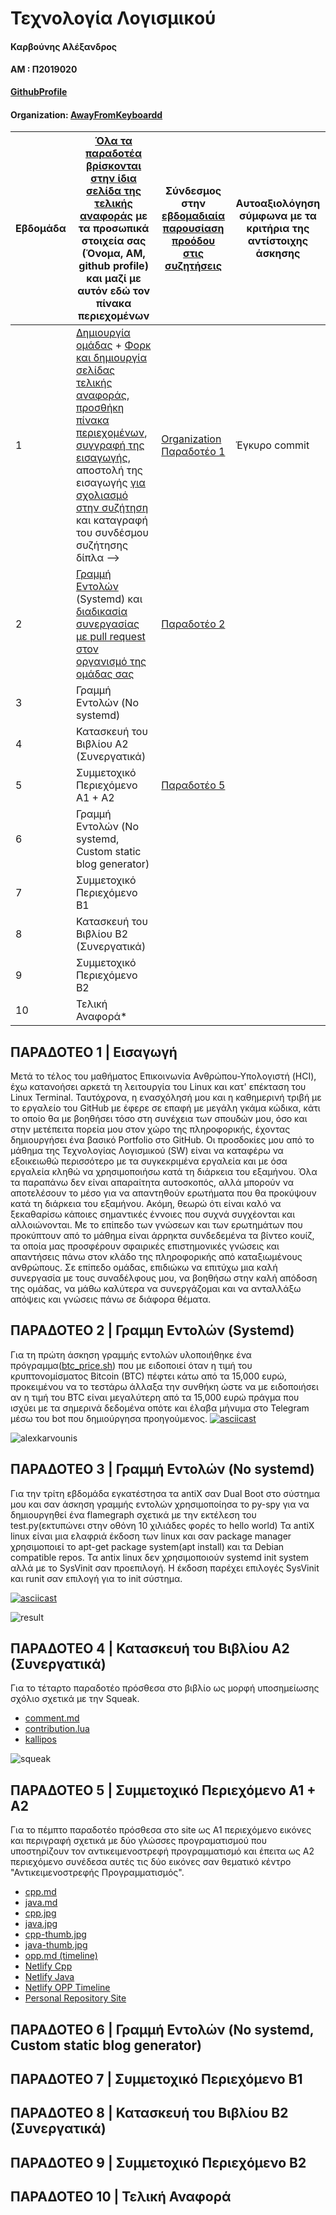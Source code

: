 # Τεχνολογία Λογισμικού

#### Καρβούνης Αλέξανδρος 

#### ΑΜ : Π2019020

**[GithubProfile](https://github.com/alkarvounis)** 

#### Organization: [AwayFromKeyboardd](https://github.com/AwayFromKeyboardd)

| Εβδομάδα | [Όλα τα παραδοτέα βρίσκονται στην ίδια σελίδα της τελικής αναφοράς](https://epidrome.github.io/teaching/deliverables/) με τα προσωπικά στοιχεία σας (Όνομα, ΑΜ, github profile) και μαζί με αυτόν εδώ τον πίνακα περιεχομένων | Σύνδεσμος στην [εβδομαδιαία παρουσίαση προόδου στις συζητήσεις](https://github.com/courses-ionio/help/discussions/categories/show-and-tell) | Αυτοαξιολόγηση σύμφωνα με τα κριτήρια της αντίστοιχης άσκησης |
| --- | --- | --- | --- |
| 1 | [Δημιουργία ομάδας](https://epidrome.github.io/teaching/team/) + [Φορκ και δημιουργία σελίδας τελικής αναφοράς](https://epidrome.github.io/teaching/guide/), [προσθήκη πίνακα περιεχομένων](https://raw.githubusercontent.com/courses-ionio/sw/master/README.md), [συγγραφή της εισαγωγής](https://epidrome.github.io/teaching/intro/), αποστολή της εισαγωγής [για σχολιασμό στην συζήτηση](https://github.com/courses-ionio/sw/discussions/categories/show-and-tell) και καταγραφή του συνδέσμου συζήτησης δίπλα --> | [Organization](https://github.com/courses-ionio/sw/discussions/1133#discussioncomment-4950763) [Παραδοτέο 1](https://github.com/courses-ionio/sw/discussions/1176) | Έγκυρο commit |
| 2 | [Γραμμή Εντολών](https://epidrome.github.io/teaching/cli) (Systemd) και [διαδικασία συνεργασίας με pull request στον οργανισμό της ομάδας σας](https://epidrome.github.io/teaching/team) |[Παραδοτέο 2](https://github.com/courses-ionio/sw/discussions/1260) | |
| 3 | Γραμμή Εντολών (No systemd) | | |
| 4 | Κατασκευή του Βιβλίου Α2 (Συνεργατικά) | | |
| 5 | Συμμετοχικό Περιεχόμενο A1 + A2 | [Παραδοτέο 5](https://github.com/courses-ionio/sw/discussions/1394)| |
| 6 | Γραμμή Εντολών (No systemd, Custom static blog generator) | | |
| 7 | Συμμετοχικό Περιεχόμενο B1 | | |
| 8 | Κατασκευή του Βιβλίου Β2 (Συνεργατικά) | | |
| 9 | Συμμετοχικό Περιεχόμενο B2 | | |
| 10 | Τελική Αναφορά* | | |

## ΠΑΡΑΔΟΤΕΟ 1 | Εισαγωγή

Μετά το τέλος του μαθήματος Επικοινωνία Ανθρώπου-Υπολογιστή (HCI), έχω κατανοήσει αρκετά τη λειτουργία του Linux και κατ' επέκταση του Linux Terminal. Ταυτόχρονα, η ενασχόλησή μου και η καθημερινή τριβή με το εργαλείο του GitHub με έφερε σε επαφή με μεγάλη γκάμα κώδικα, κάτι το οποίο θα με βοηθήσει τόσο στη συνέχεια των σπουδών μου, όσο και στην μετέπειτα πορεία μου στον χώρο της πληροφορικής, έχοντας δημιουργήσει ένα βασικό Portfolio στο GitHub. Οι προσδοκίες μου από το μάθημα της Τεχνολογίας Λογισμικού (SW) είναι να καταφέρω να εξοικειωθώ περισσότερο με τα συγκεκριμένα εργαλεία και με όσα εργαλεία κληθώ να χρησιμοποιήσω κατά τη διάρκεια του εξαμήνου. Όλα τα παραπάνω δεν είναι απαραίτητα αυτοσκοπός, αλλά μπορούν να αποτελέσουν το μέσο για να απαντηθούν ερωτήματα που θα προκύψουν κατά τη διάρκεια του εξαμήνου. Ακόμη, θεωρώ ότι είναι καλό να ξεκαθαρίσω κάποιες σημαντικές έννοιες που συχνά συγχέονται και αλλοιώνονται. Με το επίπεδο των γνώσεων και των ερωτημάτων που προκύπτουν από το μάθημα είναι άρρηκτα συνδεδεμένα τα βίντεο κουίζ, τα οποία μας προσφέρουν σφαιρικές επιστημονικές γνώσεις και απαντήσεις πάνω στον κλάδο της πληροφορικής από καταξιωμένους ανθρώπους. Σε επίπεδο ομάδας, επιδιώκω να επιτύχω μια καλή συνεργασία με τους συναδέλφους μου, να βοηθήσω στην καλή απόδοση της ομάδας, να μάθω καλύτερα να συνεργάζομαι και να ανταλλάξω απόψεις και γνώσεις πάνω σε διάφορα θέματα.

## ΠΑΡΑΔΟΤΕΟ 2 | Γραμμη Εντολών (Systemd)
Για τη πρώτη άσκηση γραμμής εντολών υλοποιήθηκε ένα πρόγραμμα([btc_price.sh](https://github.com/alkarvounis/iminlovewithbtc-/blob/main/btc_price.sh)) που με ειδοποιεί όταν η τιμή του κρυπτονομίσματος Bitcoin (BTC) πέφτει κάτω από τα 15,000 ευρώ, προκειμένου να το τεστάρω άλλαξα την συνθήκη ώστε να με ειδοποιήσει αν η τιμή του BTC είναι μεγαλύτερη από τα 15,000 ευρώ πράγμα που ισχύει με τα σημερινά δεδομένα οπότε και έλαβα μήνυμα στο Telegram μέσω του bot που δημιούργησα προηγούμενος.
[![asciicast](https://asciinema.org/a/KsHD1uEVA5VMOenJNc8XHWjn8.png)](https://asciinema.org/a/KsHD1uEVA5VMOenJNc8XHWjn8)

![alexkarvounis](https://user-images.githubusercontent.com/74872978/221334592-1f8d429f-f353-4fe3-b373-f28f96dae6bd.jpg)


## ΠΑΡΑΔΟΤΕΟ 3 | Γραμμή Εντολών (No systemd)
Για την τρίτη εβδομάδα  εγκατέστησα τα antiX σαν Dual Boot στο σύστημα μου και σαν άσκηση γραμμής εντολών χρησιμοποίησα το py-spy για να δημιουργηθεί ένα flamegraph σχετικά με την εκτέλεση του test.py(εκτυπώνει στην οθόνη 10 χιλιάδες φορές το hello world)
Τα antiX linux είναι μια ελαφριά έκδοση των linux και σαν package manager χρησιμοποιεί το apt-get package system(apt install) και τα Debian compatible repos. Τα antix linux δεν χρησιμοποιούν systemd init system αλλά με το SysVinit σαν προεπιλογή. Η έκδοση παρέχει επιλογές SysVinit και runit σαν επιλογή για το init σύστημα.

[![asciicast](https://asciinema.org/a/FKQXJxVXgvN9jv4Msz2Hs7rDx.svg)](https://asciinema.org/a/FKQXJxVXgvN9jv4Msz2Hs7rDx)

![result](https://user-images.githubusercontent.com/74872978/223119487-4cbf9a6a-9242-42db-97f3-c8953b99f9e7.svg)


## ΠΑΡΑΔΟΤΕΟ 4 | Κατασκευή του Βιβλίου Α2 (Συνεργατικά)
Για το τέταρτο παραδοτέο πρόσθεσα στο βιβλίο ως μορφή υποσημείωσης σχόλιο σχετικά με την Squeak.
- [comment.md](https://github.com/alkarvounis/kallipos/blob/master/comment/comment.md)
- [contribution.lua](https://github.com/alkarvounis/kallipos/blob/master/contribution.lua)
- [kallipos](https://github.com/alkarvounis/kallipos)

![squeak](https://user-images.githubusercontent.com/74872978/224868425-578b599d-b34a-47ef-ba37-605c32ad9f3f.png)



## ΠΑΡΑΔΟΤΕΟ 5 | Συμμετοχικό Περιεχόμενο A1 + A2
Για το πέμπτο παραδοτέο πρόσθεσα στο site ως Α1 περιεχόμενο εικόνες και περιγραφή σχετικά με δύο γλώσσες προγραματισμού που υποστηρίζουν τον αντικειμενοστρεφή προγραμματισμό και έπειτα ως Α2 περιεχόμενο συνέδεσα αυτές τις δύο εικόνες σαν θεματικό κέντρο "Αντικειμενοστρεφής Προγραμματισμός".

- [cpp.md](https://tranquil-florentine-5ae204.netlify.app/gallery/cpp/)
- [java.md](https://tranquil-florentine-5ae204.netlify.app/gallery/java/)
- [cpp.jpg](https://github.com/alkarvounis/images/blob/96f862f4f7127d1154479ccab7c20153fa73e759/cpp.jpg)
- [java.jpg](https://github.com/alkarvounis/images/blob/96f862f4f7127d1154479ccab7c20153fa73e759/java.jpg)
- [cpp-thumb.jpg](https://github.com/alkarvounis/images/blob/master/cpp-thumb.jpg)
- [java-thumb.jpg](https://github.com/alkarvounis/images/blob/96f862f4f7127d1154479ccab7c20153fa73e759/java-thumb.jpg)
- [opp.md (timeline)](https://github.com/alkarvounis/site/blob/master/_timeline/oop.md)
- [Netlify Cpp](https://tranquil-florentine-5ae204.netlify.app/gallery/cpp/)
- [Netlify Java](https://tranquil-florentine-5ae204.netlify.app/gallery/java/)
- [Netlify OPP Timeline](https://tranquil-florentine-5ae204.netlify.app/timeline/oop/)
- [Personal Repository Site](https://github.com/alkarvounis/site)


## ΠΑΡΑΔΟΤΕΟ 6 | Γραμμή Εντολών (No systemd, Custom static blog generator)

## ΠΑΡΑΔΟΤΕΟ 7 | Συμμετοχικό Περιεχόμενο B1

## ΠΑΡΑΔΟΤΕΟ 8 | Κατασκευή του Βιβλίου Β2 (Συνεργατικά)

## ΠΑΡΑΔΟΤΕΟ 9 | Συμμετοχικό Περιεχόμενο B2

## ΠΑΡΑΔΟΤΕΟ 10 | Τελική Αναφορά
